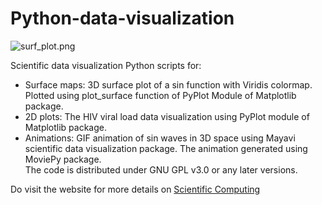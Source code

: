 # Python-data-visualization
![surf_plot.png](https://github.com/abhinavroy1999/Python-data-visualization/blob/main/Animations/waves.gif=256x256)

Scientific data visualization Python scripts for:
- Surface maps: 3D surface plot of a sin function with Viridis colormap. Plotted using plot_surface function of PyPlot Module of Matplotlib package.
- 2D plots: The HIV viral load data visualization using PyPlot module of Matplotlib package.
- Animations: GIF animation of sin waves in 3D space using Mayavi scientific data visualization package. The animation generated using MoviePy package.  
The code is distributed under GNU GPL v3.0 or any later versions. 

Do visit the website for more details on [Scientific Computing](https://compscientific.wordpress.com) 
